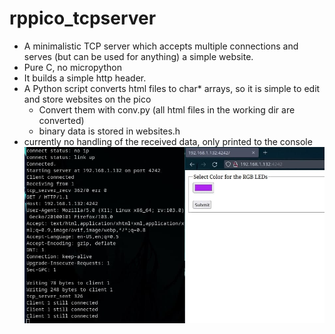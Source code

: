 # rppico_tcpserver
* A minimalistic TCP server which accepts multiple connections and serves (but can be used for anything) a simple website.
* Pure C, no micropython
* It builds a simple http header. 
* A Python script converts html files to char* arrays, so it is simple to edit and store websites on the pico
  * Convert them with conv.py (all html files in the working dir are converted)
  * binary data is stored in websites.h
* currently no handling of the received data, only printed to the console
![Screenshot](screenshot.jpg)

